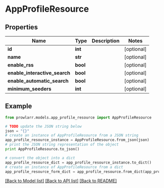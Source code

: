 # AppProfileResource


## Properties
Name | Type | Description | Notes
------------ | ------------- | ------------- | -------------
**id** | **int** |  | [optional] 
**name** | **str** |  | [optional] 
**enable_rss** | **bool** |  | [optional] 
**enable_interactive_search** | **bool** |  | [optional] 
**enable_automatic_search** | **bool** |  | [optional] 
**minimum_seeders** | **int** |  | [optional] 

## Example

```python
from prowlarr.models.app_profile_resource import AppProfileResource

# TODO update the JSON string below
json = "{}"
# create an instance of AppProfileResource from a JSON string
app_profile_resource_instance = AppProfileResource.from_json(json)
# print the JSON string representation of the object
print AppProfileResource.to_json()

# convert the object into a dict
app_profile_resource_dict = app_profile_resource_instance.to_dict()
# create an instance of AppProfileResource from a dict
app_profile_resource_form_dict = app_profile_resource.from_dict(app_profile_resource_dict)
```
[[Back to Model list]](../README.md#documentation-for-models) [[Back to API list]](../README.md#documentation-for-api-endpoints) [[Back to README]](../README.md)


